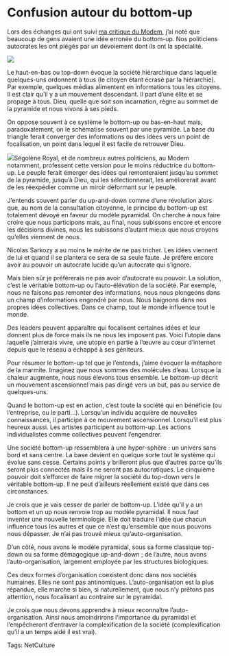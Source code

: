 # Confusion autour du bottom-up

Lors des échanges qui ont suivi [ma critique du Modem](http://blog.tcrouzet.com/2007/09/20/modem-centric/), j’ai noté que beaucoup de gens avaient une idée erronée du bottom-up. Nos politiciens autocrates les ont piégés par un dévoiement dont ils ont la spécialité.<span id="more-578"></span>

![](http://blog.tcrouzet.comhttps://tcrouzet.com/images_tc/2007/10/20071001auto.jpg)

Le haut-en-bas ou top-down évoque la société hiérarchique dans laquelle quelques-uns ordonnent à tous (le citoyen étant écrasé par la hiérarchie). Par exemple, quelques médias alimentent en informations tous les citoyens. Il est clair qu’il y a un mouvement descendant. Il part d’une élite et se propage à tous. Dieu, quelle que soit son incarnation, règne au sommet de la pyramide et nous vivons à ses pieds.

On oppose souvent à ce système le bottom-up ou bas-en-haut mais, paradoxalement, on le schématise souvent par une pyramide. La base du triangle ferait converger des informations ou des idées vers un point de focalisation, un point dans lequel il est facile de retrouver Dieu.

![](http://blog.tcrouzet.comhttps://tcrouzet.com/images_tc/2007/10/pacco2.jpg)Ségolène Royal, et de nombreux autres politiciens, au Modem notamment, professent cette version pour le moins réductrice du bottom-up. Le peuple ferait émerger des idées qui remonteraient jusqu’au sommet de la pyramide, jusqu’à Dieu, qui les sélectionnerait, les améliorerait avant de les réexpédier comme un miroir déformant sur le peuple.

J’entends souvent parler du up-and-down comme d’une révolution alors que, au nom de la consultation citoyenne, le principe du bottom-up est totalement dévoyé en faveur du modèle pyramidal. On cherche à nous faire croire que nous participons mais, au final, nous subissons encore et encore les décisions divines, nous les subissons d’autant mieux que nous croyons qu’elles viennent de nous.

Nicolas Sarkozy a au moins le mérite de ne pas tricher. Les idées viennent de lui et quand il se plantera ce sera de sa seule faute. Je préfère encore avoir au pouvoir un autocrate lucide qu’un autocrate qui s’ignore.

Mais bien sûr je préfèrerais ne pas avoir d’autocrate au pouvoir. La solution, c’est le véritable bottom-up ou l’auto-élévation de la société. Par exemple, nous ne faisons pas remonter des informations, nous nous plongeons dans un champ d’informations engendré par nous. Nous baignons dans nos propres idées collectives. Dans ce champ, tout le monde influence tout le monde.

Des leaders peuvent apparaître qui focalisent certaines idées et leur donnent plus de force mais ils ne nous les imposent pas. Voici l’utopie dans laquelle j’aimerais vivre, une utopie en partie à l’œuvre au cœur d’internet depuis que le réseau a échappé à ses géniteurs.

Pour résumer le bottom-up tel que je l’entends, j’aime évoquer la métaphore de la marmite. Imaginez que nous sommes des molécules d’eau. Lorsque la chaleur augmente, nous nous élevons tous ensemble. Le bottom-up décrit un mouvement ascensionnel mais pas dirigé vers un but, pas au service de quelques-uns.

Quand le bottom-up est en action, c’est toute la société qui en bénéficie (ou l’entreprise, ou le parti…). Lorsqu’un individu acquière de nouvelles connaissances, il participe à ce mouvement ascensionnel. Lorsqu’il est plus heureux aussi. Les artistes participent au bottom-up. Les actions individualistes comme collectives peuvent l’engendrer.

Une société bottom-up ressemblera à une hyper-sphère : un univers sans bord et sans centre. La base devient en quelque sorte tout le système qui évolue sans cesse. Certains points y brilleront plus que d’autres parce qu’ils seront plus connectés mais ils ne seront pas autocratiques. Le cinquième pouvoir doit s’efforcer de faire migrer la société du top-down vers le véritable bottom-up. Il ne peut d’ailleurs réellement existé que dans ces circonstances.

Je crois que je vais cesser de parler de bottom-up. L’idée qu’il y a un bottom et un up nous renvoie trop au modèle pyramidal. Il nous faut inventer une nouvelle terminologie. Elle doit traduire l’idée que chacun influence tous les autres et que ce n’est qu’ensemble que nous pouvons nous dépasser. Je n’ai pas trouvé mieux qu’auto-organisation.

D’un côté, nous avons le modèle pyramidal, sous sa forme classique top-down ou sa forme démagogique up-and-down ; de l’autre, nous avons l’auto-organisation, largement employée par les structures biologiques.

Ces deux formes d’organisation coexistent donc dans nos sociétés humaines. Elles ne sont pas antinomiques. L’auto-organisation est la plus répandue, elle marche si bien, si naturellement, que nous n’y prêtons pas attention, nous focalisant au contraire sur le pyramidal.

Je crois que nous devons apprendre à mieux reconnaître l’auto-organisation. Ainsi nous amoindrirons l’importance du pyramidal et l’empêcheront d’entraver la complexification de la société (complexification qu’il a un temps aidé il est vrai).

Tags: NetCulture